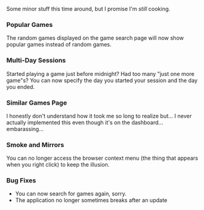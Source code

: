 Some minor stuff this time around, but I promise I'm _still_ cooking.

### Popular Games

The random games displayed on the game search page will now show popular games instead of random games.

### Multi-Day Sessions

Started playing a game just before midnight? Had too many "just one more game"s? You can now specify the day you started your session and the day you ended.

### Similar Games Page

I honestly don't understand how it took me so long to realize but... I never actually implemented this even though it's on the dashboard... embarassing...

### Smoke and Mirrors

You can no longer access the browser context menu (the thing that appears when you right click) to keep the illusion.

### Bug Fixes

- You can now search for games again, sorry.
- The application no longer sometimes breaks after an update

